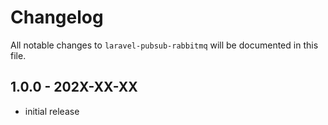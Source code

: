 # Changelog

All notable changes to `laravel-pubsub-rabbitmq` will be documented in this file.

## 1.0.0 - 202X-XX-XX

- initial release
